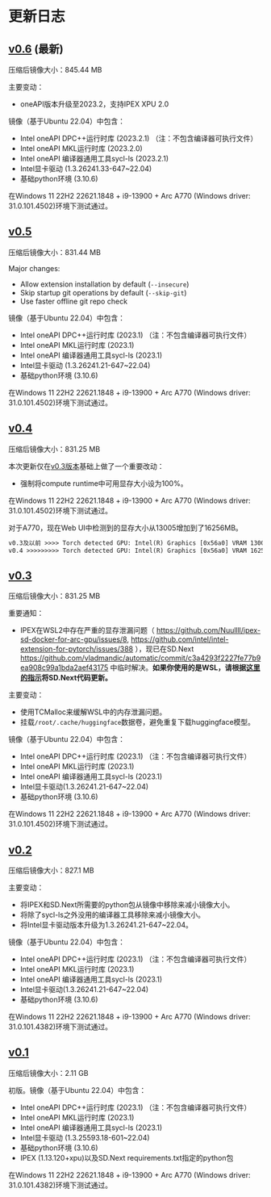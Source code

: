 # 更新日志

## [v0.6](https://hub.docker.com/layers/nuullll/ipex-arc-sd/v0.6/images/sha256-30bdf186bc21abbcbb1d59ee87b4a726af9aa93794543121caf58ba95f44caaa?context=explore) (最新)

压缩后镜像大小：845.44 MB

主要变动：

- oneAPI版本升级至2023.2，支持IPEX XPU 2.0

镜像（基于Ubuntu 22.04）中包含：

- Intel oneAPI DPC++运行时库 (2023.2.1) （注：不包含编译器可执行文件）
- Intel oneAPI MKL运行时库 (2023.2.0)
- Intel oneAPI 编译器通用工具sycl-ls (2023.2.1)
- Intel显卡驱动 (1.3.26241.33-647~22.04)
- 基础python环境 (3.10.6)

在Windows 11 22H2 22621.1848 + i9-13900 + Arc A770 (Windows driver: 31.0.101.4502)环境下测试通过。

## [v0.5](https://hub.docker.com/layers/nuullll/ipex-arc-sd/v0.5/images/sha256-bb556a04a3ad6d331582ad1d64e79a123650fd43981d2bdd3c2e1f639bde818c?context=explore)

压缩后镜像大小：831.44 MB

Major changes:

- Allow extension installation by default (`--insecure`)
- Skip startup git operations by default (`--skip-git`)
- Use faster offline git repo check

镜像（基于Ubuntu 22.04）中包含：

- Intel oneAPI DPC++运行时库 (2023.1) （注：不包含编译器可执行文件）
- Intel oneAPI MKL运行时库 (2023.1)
- Intel oneAPI 编译器通用工具sycl-ls (2023.1)
- Intel显卡驱动 (1.3.26241.21-647~22.04)
- 基础python环境 (3.10.6)

在Windows 11 22H2 22621.1848 + i9-13900 + Arc A770 (Windows driver: 31.0.101.4502)环境下测试通过。

## [v0.4](https://hub.docker.com/layers/nuullll/ipex-arc-sd/v0.4/images/sha256-ca5ba4aab952e6afb3150865b33b03846cf38d1b512fbae575d3f54f7d38a829?context=explore)

压缩后镜像大小：831.25 MB

本次更新仅在[v0.3版本](release-notes#v03)基础上做了一个重要改动：

- 强制将compute runtime中可用显存大小设为100%。

在Windows 11 22H2 22621.1848 + i9-13900 + Arc A770 (Windows driver: 31.0.101.4502)环境下测试通过。

对于A770，现在Web UI中检测到的显存大小从13005增加到了16256MB。

```txt
v0.3及以前 >>>> Torch detected GPU: Intel(R) Graphics [0x56a0] VRAM 13005 Compute Units 512
v0.4 >>>>>>>>> Torch detected GPU: Intel(R) Graphics [0x56a0] VRAM 16256 Compute Units 512
```

## [v0.3](https://hub.docker.com/layers/nuullll/ipex-arc-sd/v0.3/images/sha256-accb961e63a14b92567e7c594ad5222fd4592a40b8e3c5a76310a70257b1f00e?context=explore)

压缩后镜像大小：831.25 MB

重要通知：

* IPEX在WSL2中存在严重的显存泄漏问题（ https://github.com/Nuullll/ipex-sd-docker-for-arc-gpu/issues/8, https://github.com/intel/intel-extension-for-pytorch/issues/388 ），现已在SD.Next https://github.com/vladmandic/automatic/commit/c3a4293f2227fe77b9ea908c99a1bda2aef43175 中临时解决。**如果你使用的是WSL，请根据[这里的指示](getting-started.md#更新sdnext源代码)将SD.Next代码更新。**

主要变动：

* 使用TCMalloc来缓解WSL中的内存泄漏问题。
* 挂载`/root/.cache/huggingface`数据卷，避免重复下载huggingface模型。

镜像（基于Ubuntu 22.04）中包含：

- Intel oneAPI DPC++运行时库 (2023.1) （注：不包含编译器可执行文件）
- Intel oneAPI MKL运行时库 (2023.1)
- Intel oneAPI 编译器通用工具sycl-ls (2023.1)
- Intel显卡驱动(1.3.26241.21-647~22.04)
- 基础python环境 (3.10.6)

在Windows 11 22H2 22621.1848 + i9-13900 + Arc A770 (Windows driver: 31.0.101.4502)环境下测试通过。

## [v0.2](https://hub.docker.com/layers/nuullll/ipex-arc-sd/v0.2/images/sha256-58f7c7ae5b837b427623472a23582c1b4ecbd49460d245ddcb533e721cb396db?context=explore)

压缩后镜像大小：827.1 MB

主要变动：
- 将IPEX和SD.Next所需要的python包从镜像中移除来减小镜像大小。
- 将除了sycl-ls之外没用的编译器工具移除来减小镜像大小。
- 将Intel显卡驱动版本升级为1.3.26241.21-647~22.04。

镜像（基于Ubuntu 22.04）中包含：

- Intel oneAPI DPC++运行时库 (2023.1) （注：不包含编译器可执行文件）
- Intel oneAPI MKL运行时库 (2023.1)
- Intel oneAPI 编译器通用工具sycl-ls (2023.1)
- Intel显卡驱动(1.3.26241.21-647~22.04)
- 基础python环境 (3.10.6)

在Windows 11 22H2 22621.1848 + i9-13900 + Arc A770 (Windows driver: 31.0.101.4382)环境下测试通过。

## [v0.1](https://hub.docker.com/layers/nuullll/ipex-arc-sd/v0.1/images/sha256-5c00e46920a396a2b1c69e5ad24218883ba205afe6d59ce153f12f684ef2c006)

压缩后镜像大小：2.11 GB

初版。镜像（基于Ubuntu 22.04）中包含：

- Intel oneAPI DPC++运行时库 (2023.1) （注：不包含编译器可执行文件）
- Intel oneAPI MKL运行时库 (2023.1)
- Intel oneAPI 编译器通用工具sycl-ls (2023.1)
- Intel显卡驱动 (1.3.25593.18-601~22.04)
- 基础python环境 (3.10.6)
- IPEX (1.13.120+xpu)以及SD.Next requirements.txt指定的python包

在Windows 11 22H2 22621.1848 + i9-13900 + Arc A770 (Windows driver: 31.0.101.4382)环境下测试通过。
